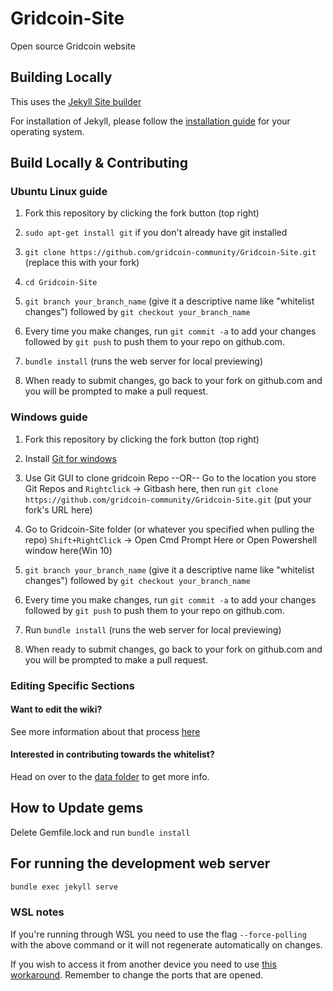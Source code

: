 # Gridcoin-Site

Open source Gridcoin website

## Building Locally

This uses the [Jekyll Site builder](https://jekyllrb.com)

For installation of Jekyll, please follow the [installation guide](https://jekyllrb.com/docs/installation/) for your operating system.

## Build Locally & Contributing

### Ubuntu Linux guide

1. Fork this repository by clicking the fork button (top right)

2. `sudo apt-get install git` if you don't already have git installed

3. `git clone https://github.com/gridcoin-community/Gridcoin-Site.git`
 (replace this with your fork)
4. `cd Gridcoin-Site`

5. `git branch your_branch_name` (give it a descriptive name like "whitelist changes") followed by `git checkout your_branch_name`

6. Every time you make changes, run `git commit -a` to add your changes followed by `git push` to push them to your repo on github.com.

7. `bundle install` (runs the web server for local previewing)

8. When ready to submit changes, go back to your fork on github.com and you will be prompted to make a pull request.

### Windows guide

1. Fork this repository by clicking the fork button (top right)

2. Install [Git for windows](https://git-scm.com/downloads)

3. Use Git GUI to clone gridcoin Repo   --OR-- Go to the location you store Git Repos and `Rightclick` -> Gitbash here, then run  `git clone https://github.com/gridcoin-community/Gridcoin-Site.git` (put your fork's URL here)

4. Go to Gridcoin-Site folder (or whatever you specified when pulling the repo) `Shift+RightClick` -> Open Cmd Prompt Here or Open Powershell window here(Win 10)

5. `git branch your_branch_name` (give it a descriptive name like "whitelist changes") followed by `git checkout your_branch_name`

6. Every time you make changes, run `git commit -a` to add your changes followed by `git push` to push them to your repo on github.com.

7. Run `bundle install` (runs the web server for local previewing)

8. When ready to submit changes, go back to your fork on github.com and you will be prompted to make a pull request.

### Editing Specific Sections

#### Want to edit the wiki?

See more information about that process [here](https://gridcoin.us/wiki/wiki-editing)

#### Interested in contributing towards the whitelist?

Head on over to the [data folder](_data/) to get more info.

## How to Update gems

Delete Gemfile.lock and run `bundle install`

## For running the development web server

```sh
bundle exec jekyll serve
```

### WSL notes

If you're running through WSL you need to use the flag `--force-polling` with the above command or it will not regenerate automatically on changes.

If you wish to access it from another device you need to use [this workaround](https://github.com/microsoft/WSL/issues/4150#issuecomment-504209723). Remember to change the ports that are opened.
